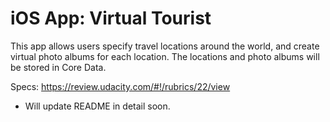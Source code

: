 # iOS App: Virtual Tourist

This app allows users specify travel locations around the world, and create virtual photo albums for each location. The locations and photo albums will be stored in Core Data.

Specs:
https://review.udacity.com/#!/rubrics/22/view

* Will update README in detail soon.
